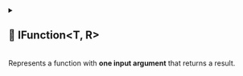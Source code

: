 
<details>
  <summary>
    <h2>🧩 IFunction&lt;T, R&gt;</h2>
    <br> Represents a function with <b>one input argument</b> that returns a result.
  </summary>

<br>

```csharp
public interface IFunction<in T, out R>
```

- **Type parameters:**
    - `T` — the input argument type
    - `R` — the return type

---

### 🏹 Methods

#### `Invoke(T)`

```csharp
public R Invoke(T arg);
```

- **Description:** Executes the function with the specified input argument.
- **Parameter:** `arg` — the input argument.
- **Returns:** The result of type `R`.

---

### 🗂 Example of Usage

```csharp
public sealed class IsEnemyFunction : IFunction<Character, bool>
{
    private readonly Character _source;
    
    public IsEnemyFunction(Character source) 
    {
        _source = source;  
    } 
    
    public bool Invoke(Character other) 
    {
        return _source.Team != other.Team; 
    } 
}
```

```csharp
//Usage
IFunction<Character, bool> func = new IsEnemyFunction(character);
bool isEnemies = func.Invoke(otherCharacter);
```

</details>